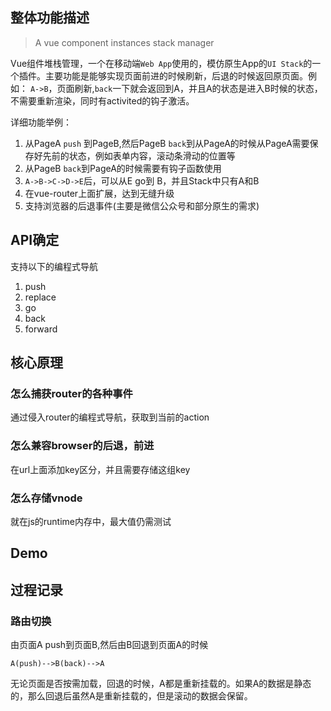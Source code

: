 ## 整体功能描述

> A vue component instances stack manager

Vue组件堆栈管理，一个在移动端`Web App`使用的，模仿原生App的`UI Stack`的一个插件。主要功能是能够实现页面前进的时候刷新，后退的时候返回原页面。例如：
`A->B`，页面刷新,`back`一下就会返回到A，并且A的状态是进入B时候的状态，不需要重新渲染，同时有activited的钩子激活。

详细功能举例：
1. 从PageA `push` 到PageB,然后PageB `back`到从PageA的时候从PageA需要保存好先前的状态，例如表单内容，滚动条滑动的位置等
2. 从PageB `back`到PageA的时候需要有钩子函数使用
3. `A->B->C->D->E`后，可以从E go到 B，并且Stack中只有A和B
4. 在vue-router上面扩展，达到无缝升级
5. 支持浏览器的后退事件(主要是微信公众号和部分原生的需求)

## API确定
支持以下的编程式导航

1. push
2. replace
3. go
4. back
5. forward

## 核心原理

### 怎么捕获router的各种事件
通过侵入router的编程式导航，获取到当前的action

### 怎么兼容browser的后退，前进
在url上面添加key区分，并且需要存储这组key

### 怎么存储vnode
就在js的runtime内存中，最大值仍需测试

## Demo

## 过程记录

### 路由切换

由页面A push到页面B,然后由B回退到页面A的时候
```
A(push)-->B(back)-->A
```
无论页面是否按需加载，回退的时候，A都是重新挂载的。如果A的数据是静态的，那么回退后虽然A是重新挂载的，但是滚动的数据会保留。

